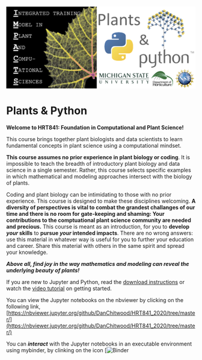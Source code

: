 ![alt text](https://github.com/DanChitwood/PlantsAndPython/blob/master/plantsandpython.jpg)

# Plants & Python

**Welcome to HRT841: Foundation in Computational and Plant Science!**

This course brings together plant biologists and data scientists to learn fundamental concepts in plant science using a computational mindset.

**This course assumes no prior experience in plant biology or coding**. It is impossible to teach the breadth of introductory plant biology and data science in a single semester. Rather, this course selects specific examples in which mathematical and modeling approaches intersect with the biology of plants.

Coding and plant biology can be intimidating to those with no prior experience. This course is designed to make these disciplines welcoming. **A diversity of perspectives is vital to combat the grandest challanges of our time and there is no room for gate-keeping and shaming: Your contributions to the comptuational plant science community are needed and precious.** This course is meant as an introduction, for you to **develop *your* skills** to **pursue *your* intended impacts**. There are no wrong answers: use this material in whatever way is useful for you to further your education and career. Share this material with others in the same spirit and spread your knowledge.

***Above all, find joy in the way mathematics and modeling can reveal the underlying beauty of plants!***

If you are new to Jupyter and Python, read the [download instructions](https://nbviewer.jupyter.org/github/DanChitwood/HRT841_2020/blob/master/00_GettingStartedWithJupyter.ipynb) or watch the [video tutorial](https://www.youtube.com/watch?v=CDHRKQl_Pq8) on getting started.

You can view the Jupyter notebooks on the nbviewer by clicking on the following link, [https://nbviewer.jupyter.org/github/DanChitwood/HRT841_2020/tree/master/](https://nbviewer.jupyter.org/github/DanChitwood/HRT841_2020/tree/master/)

You can ***interact*** with the Jupyter notebooks in an executable environment using mybinder, by clinking on the icon
[![Binder](https://mybinder.org/v2/gh/DanChitwood/HRT841_2020/master)
